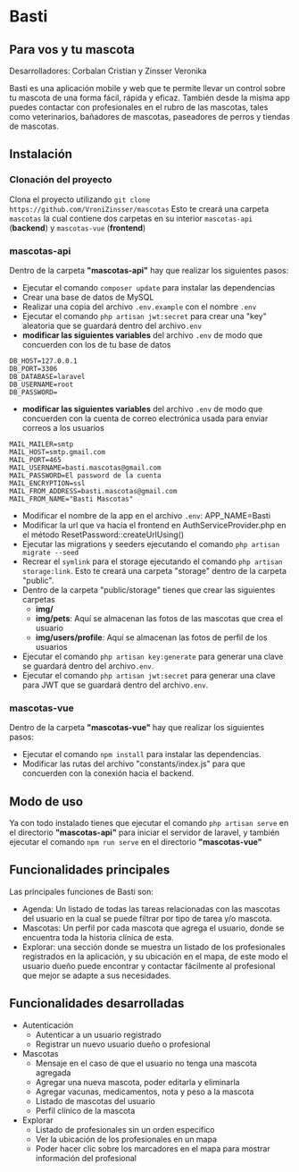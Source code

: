 # Basti
## Para vos y tu mascota

Desarrolladores: Corbalan Cristian y Zinsser Veronika

Basti es una aplicación mobile y web que te permite llevar un control sobre tu mascota de una forma fácil, rápida y eficaz. También desde la misma app puedes contactar con profesionales en el rubro de las mascotas, tales como veterinarios, bañadores de mascotas, paseadores de perros y tiendas de mascotas.

## Instalación

### Clonación del proyecto
Clona el proyecto utilizando `git clone https://github.com/VroniZinsser/mascotas`
Esto te creará una carpeta `mascotas` la cual contiene dos carpetas en su interior `mascotas-api` (**backend**) y `mascotas-vue` (**frontend**)

### mascotas-api
Dentro de la carpeta **"mascotas-api"** hay que realizar los siguientes pasos:

- Ejecutar el comando `composer update` para instalar las dependencias
- Crear una base de datos de MySQL
- Realizar una copia del archivo `.env.example` con el nombre `.env`
- Ejecutar el comando `php artisan jwt:secret` para crear una "key" aleatoria que se guardará  dentro del archivo`.env`
- **modificar las siguientes variables** del archivo `.env` de modo que concuerden con los de tu base de datos
~~~
DB_HOST=127.0.0.1
DB_PORT=3306
DB_DATABASE=laravel
DB_USERNAME=root
DB_PASSWORD=
~~~
- **modificar las siguientes variables** del archivo `.env` de modo que concuerden con la cuenta de correo electrónica usada para enviar correos a los usuarios
~~~
MAIL_MAILER=smtp
MAIL_HOST=smtp.gmail.com
MAIL_PORT=465
MAIL_USERNAME=basti.mascotas@gmail.com
MAIL_PASSWORD=El password de la cuenta
MAIL_ENCRYPTION=ssl
MAIL_FROM_ADDRESS=basti.mascotas@gmail.com
MAIL_FROM_NAME="Basti Mascotas"
~~~
- Modificar el nombre de la app en el archivo `.env`: APP_NAME=Basti
- Modificar la url que va hacía el frontend en AuthServiceProvider.php en el método ResetPassword::createUrlUsing()
- Ejecutar las migrations y seeders ejecutando el comando `php artisan migrate --seed`
- Recrear el `symlink` para el storage ejecutando el comando `php artisan storage:link`. Esto te creará una carpeta "storage" dentro de la carpeta "public".
- Dentro de la carpeta "public/storage" tienes que crear las siguientes carpetas
    - **img/**
    - **img/pets**: Aquí se almacenan las fotos de las mascotas que crea el usuario
    - **img/users/profile**: Aquí se almacenan las fotos de perfil de los usuarios
- Ejecutar el comando `php artisan key:generate` para generar una clave se guardará dentro del archivo`.env`.
- Ejecutar el comando `php artisan jwt:secret` para generar una clave para JWT que se guardará dentro del archivo`.env`.
### mascotas-vue
Dentro de la carpeta **"mascotas-vue"** hay que realizar los siguientes pasos:
- Ejecutar el comando `npm install` para instalar las dependencias.
- Modificar las rutas del archivo "constants/index.js" para que concuerden con la conexión hacia el backend. 

## Modo de uso

Ya con todo instalado tienes que ejecutar el comando `php artisan serve` en el directorio **"mascotas-api"** para iniciar el servidor de laravel, y también ejecutar el comando `npm run serve` en el directorio **"mascotas-vue"**

## Funcionalidades principales

Las principales funciones de Basti son:

- Agenda: Un listado de todas las tareas relacionadas con las mascotas del usuario en la cual se puede filtrar por tipo de tarea y/o mascota.
- Mascotas: Un perfil por cada mascota que agrega el usuario, donde se encuentra toda la historia clínica de esta.
- Explorar: una sección donde se muestra un listado de los profesionales registrados en la aplicación, y su ubicación en el mapa, de este modo el usuario dueño puede encontrar y contactar fácilmente al profesional que mejor se adapte a sus necesidades.

## Funcionalidades desarrolladas
- Autenticación
  - Autenticar a un usuario registrado
  - Registrar un nuevo usuario dueño o profesional
- Mascotas
  - Mensaje en el caso de que el usuario no tenga una mascota agregada
  - Agregar una nueva mascota, poder editarla y eliminarla
  - Agregar vacunas, medicamentos, nota y peso a la mascota
  - Listado de mascotas del usuario
  - Perfil clínico de la mascota
- Explorar
  - Listado de profesionales sin un orden especifico
  - Ver la ubicación de los profesionales en un mapa
  - Poder hacer clic sobre los marcadores en el mapa para mostrar información del profesional
